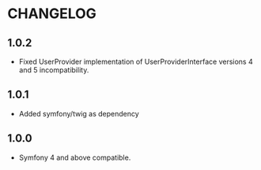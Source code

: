 # CHANGELOG

1.0.2
-----
* Fixed UserProvider implementation of UserProviderInterface versions 4 and 5 incompatibility.

1.0.1
-----
* Added symfony/twig as dependency

1.0.0
-----
* Symfony 4 and above compatible. 
